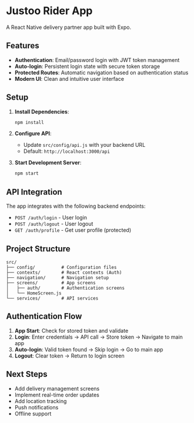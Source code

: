 # Justoo Rider App

A React Native delivery partner app built with Expo.

## Features

- **Authentication**: Email/password login with JWT token management
- **Auto-login**: Persistent login state with secure token storage
- **Protected Routes**: Automatic navigation based on authentication status
- **Modern UI**: Clean and intuitive user interface

## Setup

1. **Install Dependencies**:

   ```bash
   npm install
   ```

2. **Configure API**:

   - Update `src/config/api.js` with your backend URL
   - Default: `http://localhost:3000/api`

3. **Start Development Server**:
   ```bash
   npm start
   ```

## API Integration

The app integrates with the following backend endpoints:

- `POST /auth/login` - User login
- `POST /auth/logout` - User logout
- `GET /auth/profile` - Get user profile (protected)

## Project Structure

```
src/
├── config/          # Configuration files
├── contexts/        # React contexts (Auth)
├── navigation/      # Navigation setup
├── screens/         # App screens
│   ├── auth/        # Authentication screens
│   └── HomeScreen.js
└── services/        # API services
```

## Authentication Flow

1. **App Start**: Check for stored token and validate
2. **Login**: Enter credentials → API call → Store token → Navigate to main app
3. **Auto-login**: Valid token found → Skip login → Go to main app
4. **Logout**: Clear token → Return to login screen

## Next Steps

- Add delivery management screens
- Implement real-time order updates
- Add location tracking
- Push notifications
- Offline support
